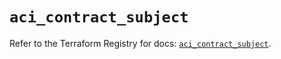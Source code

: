 # `aci_contract_subject`

Refer to the Terraform Registry for docs: [`aci_contract_subject`](https://registry.terraform.io/providers/ciscodevnet/aci/2.17.0/docs/resources/contract_subject).

